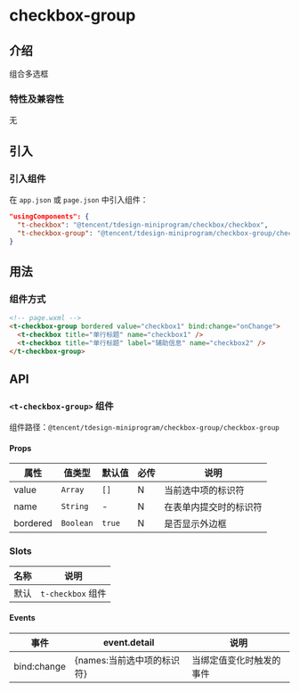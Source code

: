 # checkbox-group

## 介绍

组合多选框

### 特性及兼容性

无

## 引入

### 引入组件

在 `app.json` 或 `page.json` 中引入组件：

```json
"usingComponents": {
  "t-checkbox": "@tencent/tdesign-miniprogram/checkbox/checkbox",
  "t-checkbox-group": "@tencent/tdesign-miniprogram/checkbox-group/checkbox-group"
}
```

## 用法

### 组件方式

```html
<!-- page.wxml -->
<t-checkbox-group bordered value="checkbox1" bind:change="onChange">
  <t-checkbox title="单行标题" name="checkbox1" />
  <t-checkbox title="单行标题" label="辅助信息" name="checkbox2" />
</t-checkbox-group>
```

## API

### `<t-checkbox-group>` 组件

组件路径：`@tencent/tdesign-miniprogram/checkbox-group/checkbox-group`

#### Props

| 属性     | 值类型    | 默认值 | 必传 | 说明                   |
| -------- | --------- | ------ | ---- | ---------------------- |
| value    | `Array`   | `[]`   | N    | 当前选中项的标识符     |
| name     | `String`  | -      | N    | 在表单内提交时的标识符 |
| bordered | `Boolean` | `true` | N    | 是否显示外边框         |

### Slots

| 名称 | 说明              |
| ---- | ----------------- |
| 默认 | `t-checkbox` 组件 |

#### Events

| 事件        | event.detail               | 说明                     |
| ----------- | -------------------------- | ------------------------ |
| bind:change | {names:当前选中项的标识符} | 当绑定值变化时触发的事件 |

